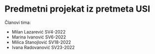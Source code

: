 # Predmetni projekat iz pretmeta USI

Članovi tima:
* Milan Lazarević SV4-2022
* Marina Ivanović SV6-2022
* Milica Stanojlović SV18-2022
* Ivana Radovanović SV23-2022
